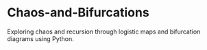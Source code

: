 # Chaos-and-Bifurcations
Exploring chaos and recursion through logistic maps and bifurcation diagrams using Python.
